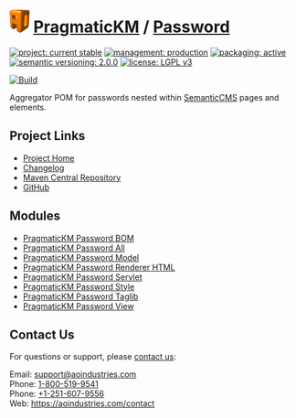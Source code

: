 # [<img src="ao-logo.png" alt="AO Logo" width="35" height="40">](https://github.com/aoindustries) [PragmaticKM](https://github.com/aoindustries/pragmatickm) / [Password](https://github.com/aoindustries/pragmatickm-password)

[![project: current stable](https://pragmatickm.com/ao-badges/project-current-stable.svg)](https://aoindustries.com/life-cycle#project-current-stable)
[![management: production](https://pragmatickm.com/ao-badges/management-production.svg)](https://aoindustries.com/life-cycle#management-production)
[![packaging: active](https://pragmatickm.com/ao-badges/packaging-active.svg)](https://aoindustries.com/life-cycle#packaging-active)  
[![semantic versioning: 2.0.0](https://pragmatickm.com/ao-badges/semver-2.0.0.svg)](http://semver.org/spec/v2.0.0.html)
[![license: LGPL v3](https://pragmatickm.com/ao-badges/license-lgpl-3.0.svg)](https://www.gnu.org/licenses/lgpl-3.0)

[![Build](https://github.com/aoindustries/pragmatickm-password/workflows/Build/badge.svg?branch=master)](https://github.com/aoindustries/pragmatickm-password/actions?query=workflow%3ABuild)

Aggregator POM for passwords nested within [SemanticCMS](https://github.com/aoindustries/semanticcms) pages and elements.

## Project Links
* [Project Home](https://pragmatickm.com/password/)
* [Changelog](https://pragmatickm.com/password/changelog)
* [Maven Central Repository](https://search.maven.org/artifact/com.pragmatickm/pragmatickm-password)
* [GitHub](https://github.com/aoindustries/pragmatickm-password)

## Modules
* [PragmaticKM Password BOM](https://github.com/aoindustries/pragmatickm-password-bom)
* [PragmaticKM Password All](https://github.com/aoindustries/pragmatickm-password-all)
* [PragmaticKM Password Model](https://github.com/aoindustries/pragmatickm-password-model)
* [PragmaticKM Password Renderer HTML](https://github.com/aoindustries/pragmatickm-password-renderer-html)
* [PragmaticKM Password Servlet](https://github.com/aoindustries/pragmatickm-password-servlet)
* [PragmaticKM Password Style](https://github.com/aoindustries/pragmatickm-password-style)
* [PragmaticKM Password Taglib](https://github.com/aoindustries/pragmatickm-password-taglib)
* [PragmaticKM Password View](https://github.com/aoindustries/pragmatickm-password-view)

## Contact Us
For questions or support, please [contact us](https://aoindustries.com/contact):

Email: [support@aoindustries.com](mailto:support@aoindustries.com)  
Phone: [1-800-519-9541](tel:1-800-519-9541)  
Phone: [+1-251-607-9556](tel:+1-251-607-9556)  
Web: https://aoindustries.com/contact
